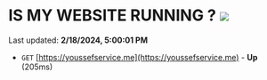 # IS MY WEBSITE RUNNING ? [![](https://img.shields.io/static/v1?label=Sponsor&message=%E2%9D%A4&logo=GitHub&color=%23fe8e86)](https://github.com/sponsors/<username>)

Last updated: **2/18/2024, 5:00:01 PM**

- `GET` [https://youssefservice.me](https://youssefservice.me) - **Up** (205ms)
